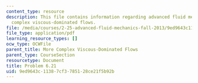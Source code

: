 ```yaml
---
content_type: resource
description: This file contains information regarding advanced fluid mechanics, more
  complex viscous-dominated flows.
file: /media/courses/2-25-advanced-fluid-mechanics-fall-2013/9ed9643c11387cf3785128ce21f5b92b_MIT2_25F13_Problem6.21.pdf
file_type: application/pdf
learning_resource_types: []
ocw_type: OCWFile
parent_title: More Complex Viscous-Dominated Flows
parent_type: CourseSection
resourcetype: Document
title: Problem 6.21
uid: 9ed9643c-1138-7cf3-7851-28ce21f5b92b
---
```

